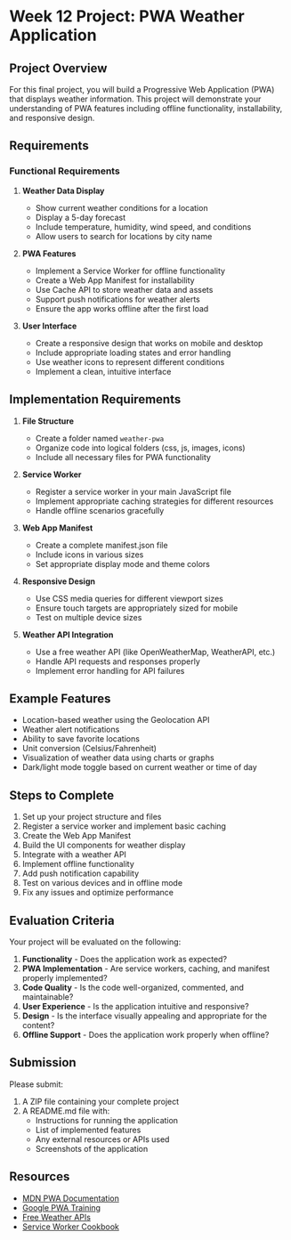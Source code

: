 # Week 12 Project: PWA Weather Application

## Project Overview

For this final project, you will build a Progressive Web Application (PWA) that displays weather information. This project will demonstrate your understanding of PWA features including offline functionality, installability, and responsive design.

## Requirements

### Functional Requirements

1. **Weather Data Display**

   - Show current weather conditions for a location
   - Display a 5-day forecast
   - Include temperature, humidity, wind speed, and conditions
   - Allow users to search for locations by city name

2. **PWA Features**

   - Implement a Service Worker for offline functionality
   - Create a Web App Manifest for installability
   - Use Cache API to store weather data and assets
   - Support push notifications for weather alerts
   - Ensure the app works offline after the first load

3. **User Interface**
   - Create a responsive design that works on mobile and desktop
   - Include appropriate loading states and error handling
   - Use weather icons to represent different conditions
   - Implement a clean, intuitive interface

## Implementation Requirements

1. **File Structure**

   - Create a folder named `weather-pwa`
   - Organize code into logical folders (css, js, images, icons)
   - Include all necessary files for PWA functionality

2. **Service Worker**

   - Register a service worker in your main JavaScript file
   - Implement appropriate caching strategies for different resources
   - Handle offline scenarios gracefully

3. **Web App Manifest**

   - Create a complete manifest.json file
   - Include icons in various sizes
   - Set appropriate display mode and theme colors

4. **Responsive Design**

   - Use CSS media queries for different viewport sizes
   - Ensure touch targets are appropriately sized for mobile
   - Test on multiple device sizes

5. **Weather API Integration**
   - Use a free weather API (like OpenWeatherMap, WeatherAPI, etc.)
   - Handle API requests and responses properly
   - Implement error handling for API failures

## Example Features

- Location-based weather using the Geolocation API
- Weather alert notifications
- Ability to save favorite locations
- Unit conversion (Celsius/Fahrenheit)
- Visualization of weather data using charts or graphs
- Dark/light mode toggle based on current weather or time of day

## Steps to Complete

1. Set up your project structure and files
2. Register a service worker and implement basic caching
3. Create the Web App Manifest
4. Build the UI components for weather display
5. Integrate with a weather API
6. Implement offline functionality
7. Add push notification capability
8. Test on various devices and in offline mode
9. Fix any issues and optimize performance

## Evaluation Criteria

Your project will be evaluated on the following:

1. **Functionality** - Does the application work as expected?
2. **PWA Implementation** - Are service workers, caching, and manifest properly implemented?
3. **Code Quality** - Is the code well-organized, commented, and maintainable?
4. **User Experience** - Is the application intuitive and responsive?
5. **Design** - Is the interface visually appealing and appropriate for the content?
6. **Offline Support** - Does the application work properly when offline?

## Submission

Please submit:

1. A ZIP file containing your complete project
2. A README.md file with:
   - Instructions for running the application
   - List of implemented features
   - Any external resources or APIs used
   - Screenshots of the application

## Resources

- [MDN PWA Documentation](https://developer.mozilla.org/en-US/docs/Web/Progressive_web_apps)
- [Google PWA Training](https://web.dev/learn/pwa/)
- [Free Weather APIs](https://rapidapi.com/category/Weather)
- [Service Worker Cookbook](https://serviceworke.rs/)
